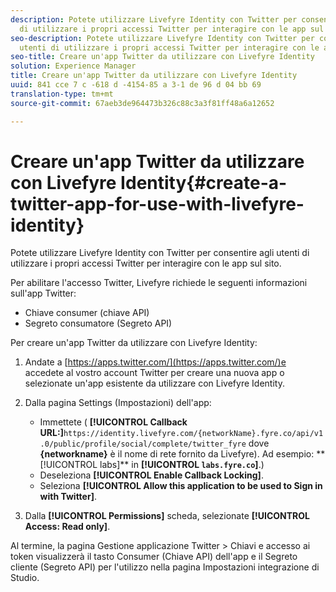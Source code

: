```yaml
---
description: Potete utilizzare Livefyre Identity con Twitter per consentire agli utenti
  di utilizzare i propri accessi Twitter per interagire con le app sul sito.
seo-description: Potete utilizzare Livefyre Identity con Twitter per consentire agli
  utenti di utilizzare i propri accessi Twitter per interagire con le app sul sito.
seo-title: Creare un'app Twitter da utilizzare con Livefyre Identity
solution: Experience Manager
title: Creare un'app Twitter da utilizzare con Livefyre Identity
uuid: 841 cce 7 c -618 d -4154-85 a 3-1 de 96 d 04 bb 69
translation-type: tm+mt
source-git-commit: 67aeb3de964473b326c88c3a3f81ff48a6a12652

---
```



# Creare un'app Twitter da utilizzare con Livefyre Identity{#create-a-twitter-app-for-use-with-livefyre-identity}

Potete utilizzare Livefyre Identity con Twitter per consentire agli utenti di utilizzare i propri accessi Twitter per interagire con le app sul sito.

Per abilitare l'accesso Twitter, Livefyre richiede le seguenti informazioni sull'app Twitter:

* Chiave consumer (chiave API)
* Segreto consumatore (Segreto API)

Per creare un'app Twitter da utilizzare con Livefyre Identity:

1. Andate a [https://apps.twitter.com/](https://apps.twitter.com/)e accedete al vostro account Twitter per creare una nuova app o selezionate un'app esistente da utilizzare con Livefyre Identity.
1. Dalla pagina Settings (Impostazioni) dell'app:

   * Immettete ( **[!UICONTROL Callback URL:]**`https://identity.livefyre.com/{networkName}.fyre.co/api/v1.0/public/profile/social/complete/twitter_fyre` dove **{networkname}** è il nome di rete fornito da Livefyre). Ad esempio: ** [!UICONTROL labs]** in **[!UICONTROL `labs.fyre.co`]**.)
   * Deseleziona **[!UICONTROL Enable Callback Locking]**.
   * Seleziona **[!UICONTROL Allow this application to be used to Sign in with Twitter]**.

1. Dalla **[!UICONTROL Permissions]** scheda, selezionate **[!UICONTROL Access: Read only]**.

Al termine, la pagina Gestione applicazione Twitter > Chiavi e accesso ai token visualizzerà il tasto Consumer (Chiave API) dell'app e il Segreto cliente (Segreto API) per l'utilizzo nella pagina Impostazioni integrazione di Studio.
